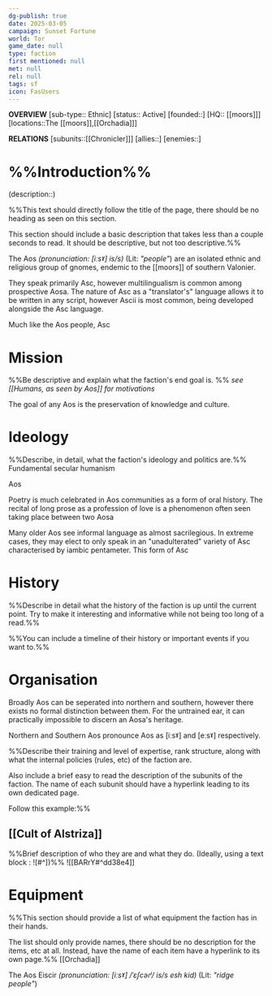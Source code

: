 ```yaml
---
dg-publish: true
date: 2025-03-05
campaign: Sunset Fortune
world: Tor
game_date: null
type: faction
first mentioned: null
met: null
rel: null
tags: sf
icon: FasUsers
---
```

**OVERVIEW**
[sub-type:: Ethnic]
[status:: Active]
[founded::]
[HQ:: [[moors]]]
[locations::The [[moors]],[[Orchadia]]]

**RELATIONS**
[subunits::[[Chronicler]]]
[allies::]
[enemies::]

# %%Introduction%%
(description::)

%%This text should directly follow the title of the page, there should be no heading as seen on this section.

This section should include a basic description that takes less than a couple seconds to read. It should be descriptive, but not too descriptive.%%

The Aos *(pronunciation: \[iːsˠ] is/s)* (Lit: *"people"*)
are an isolated ethnic and religious  group of gnomes, endemic to the [[moors]] of southern Valonier.

They speak primarily Asc, however multilingualism is common among prospective Aosa.
The nature of Asc as a "translator's" language allows it to be written in any script, however Ascii is most common, being developed alongside the Asc language.

Much like the Aos people, Asc 
# Mission
%%Be descriptive and explain what the faction's end goal is.
%%
*see [[Humans, as seen by Aos]] for motivations*

The goal of any Aos is the preservation of knowledge and culture.
# Ideology
%%Describe, in detail, what the faction's ideology and politics are.%%
Fundamental secular humanism

Aos 


Poetry is much celebrated in Aos communities as a form of oral history.
The recital of long prose as a profession of love is a phenomenon often seen taking place between two Aosa 


Many older Aos see informal language as almost sacrilegious.
In extreme cases, they may elect to only speak in an "unadulterated" variety of Asc characterised by iambic pentameter.  This form of Asc
# History

%%Describe in detail what the history of the faction is up until the current point. Try to make it interesting and informative while not being too long of a read.%%

%%You can include a timeline of their history or important events if you want to.%%

# Organisation
Broadly Aos can be seperated into northern and southern, however there exists no formal distinction between them.  For the untrained ear, it can practically impossible to discern an Aosa's heritage. 

Northern and Southern Aos pronounce Aos as \[iːsˠ] and \[eːsˠ] respectively.

%%Describe their training and level of expertise, rank structure, along with what the internal policies (rules, etc) of the faction are.

Also include a brief easy to read the description of the subunits of the faction. The name of each subunit should have a hyperlink leading to its own dedicated page.

Follow this example:%%

## [[Cult of Alstriza]]
%%Brief description of who they are and what they do.  (Ideally, using a text block : ![#^])%%
![[BARrY#^dd38e4]]
# Equipment
%%This section should provide a list of what equipment the faction has in their hands.

The list should only provide names, there should be no description for the items, etc at all. Instead, have the name of each item have a hyperlink to its own page.%%
[[Orchadia]]

The Aos Eiscir *(pronunciation: \[iːsˠ] /ˈɛʃcəɾʲ/ is/s esh kid)* (Lit: *"ridge people"*)